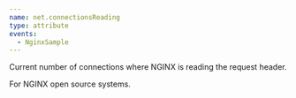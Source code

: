 ```yaml
---
name: net.connectionsReading
type: attribute
events:
  - NginxSample
---
```


Current number of connections where NGINX is reading the request header.

For NGINX open source systems.